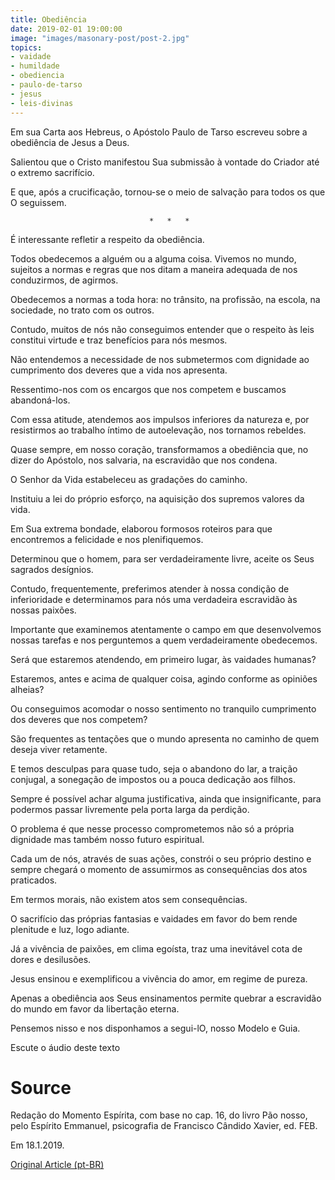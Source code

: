 ```yaml
---
title: Obediência
date: 2019-02-01 19:00:00
image: "images/masonary-post/post-2.jpg"
topics: 
- vaidade
- humildade
- obediencia
- paulo-de-tarso
- jesus
- leis-divinas
---
```


Em sua Carta aos Hebreus, o Apóstolo Paulo de Tarso escreveu sobre a obediência
de Jesus a Deus.

Salientou que o Cristo manifestou Sua submissão à vontade do Criador até o
extremo sacrifício.

E que, após a crucificação, tornou-se o meio de salvação para todos os que O
seguissem.

                                   *   *   *

É interessante refletir a respeito da obediência.

Todos obedecemos a alguém ou a alguma coisa. Vivemos no mundo, sujeitos a
normas e regras que nos ditam a maneira adequada de nos conduzirmos, de
agirmos.

Obedecemos a normas a toda hora: no trânsito, na profissão, na escola, na
sociedade, no trato com os outros.

Contudo, muitos de nós não conseguimos entender que o respeito às leis
constitui virtude e traz benefícios para nós mesmos.

Não entendemos a necessidade de nos submetermos com dignidade ao cumprimento
dos deveres que a vida nos apresenta.

Ressentimo-nos com os encargos que nos competem e buscamos abandoná-los.

Com essa atitude, atendemos aos impulsos inferiores da natureza e, por
resistirmos ao trabalho íntimo de autoelevação, nos tornamos rebeldes.

Quase sempre, em nosso coração, transformamos a obediência que, no dizer do
Apóstolo, nos salvaria, na escravidão que nos condena.

O Senhor da Vida estabeleceu as gradações do caminho.

Instituiu a lei do próprio esforço, na aquisição dos supremos valores da vida.

Em Sua extrema bondade, elaborou formosos roteiros para que encontremos a
felicidade e nos plenifiquemos.

Determinou que o homem, para ser verdadeiramente livre, aceite os Seus sagrados
desígnios.

Contudo, frequentemente, preferimos atender à nossa condição de inferioridade e
determinamos para nós uma verdadeira escravidão às nossas paixões.

Importante que examinemos atentamente o campo em que desenvolvemos nossas
tarefas e nos perguntemos a quem verdadeiramente obedecemos.

Será que estaremos atendendo, em primeiro lugar, às vaidades humanas?

Estaremos, antes e acima de qualquer coisa, agindo conforme as opiniões
alheias?

Ou conseguimos acomodar o nosso sentimento no tranquilo cumprimento dos deveres
que nos competem?

São frequentes as tentações que o mundo apresenta no caminho de quem deseja
viver retamente.

E temos desculpas para quase tudo, seja o abandono do lar, a traição conjugal,
a sonegação de impostos ou a pouca dedicação aos filhos.

Sempre é possível achar alguma justificativa, ainda que insignificante, para
podermos passar livremente pela porta larga da perdição.

O problema é que nesse processo comprometemos não só a própria dignidade mas
também nosso futuro espiritual.

Cada um de nós, através de suas ações, constrói o seu próprio destino e sempre
chegará o momento de assumirmos as consequências dos atos praticados.

Em termos morais, não existem atos sem consequências.

O sacrifício das próprias fantasias e vaidades em favor do bem rende plenitude
e luz, logo adiante.

Já a vivência de paixões, em clima egoísta, traz uma inevitável cota de dores e
desilusões.

Jesus ensinou e exemplificou a vivência do amor, em regime de pureza.

Apenas a obediência aos Seus ensinamentos permite quebrar a escravidão do mundo
em favor da libertação eterna.

Pensemos nisso e nos disponhamos a segui-lO, nosso Modelo e Guia.

Escute o áudio deste texto

# Source
Redação do Momento Espírita, com base no cap. 16, do
livro Pão nosso, pelo Espírito Emmanuel, psicografia
de Francisco Cândido Xavier, ed. FEB.

Em 18.1.2019.

[Original Article (pt-BR)](http://momento.com.br/pt/ler_texto.php?id=5641)
